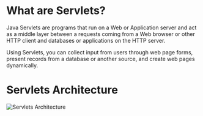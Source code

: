<html>
<body>
<h1>What are Servlets?</h1>
<p>Java Servlets are programs that run on a Web or Application server and act as a middle layer between a requests coming from a Web browser or other HTTP client and databases or applications on the HTTP server.</p>
<p>Using Servlets, you can collect input from users through web page forms, present records from a database or another source, and create web pages dynamically.</p>
  <h1>Servlets Architecture</h1>
  <img src="/servlets/images/servlet-arch.jpg" alt="Servlets Architecture">
</body>
</html>
